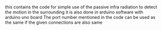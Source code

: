 this contains the code for simple use of the passive infra radiation to detect the motion in  the surrounding
it is also done in arduino software with arduino uno board
The port number mentioned in the code can be used as the same if the given connections are also same
